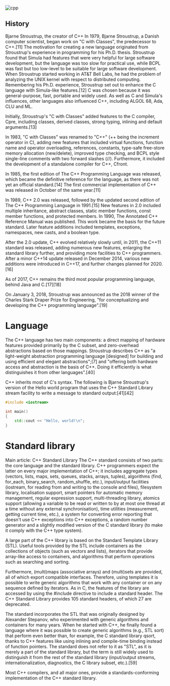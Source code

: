 ![cpp](/asset/cpp/cpp.png)

## History

Bjarne Stroustrup, the creator of C++
In 1979, Bjarne Stroustrup, a Danish computer scientist, began work on "C with Classes", the predecessor to C++.[11] The motivation for creating a new language originated from Stroustrup's experience in programming for his Ph.D. thesis. Stroustrup found that Simula had features that were very helpful for large software development, but the language was too slow for practical use, while BCPL was fast but too low-level to be suitable for large software development. When Stroustrup started working in AT&T Bell Labs, he had the problem of analyzing the UNIX kernel with respect to distributed computing. Remembering his Ph.D. experience, Stroustrup set out to enhance the C language with Simula-like features.[12] C was chosen because it was general-purpose, fast, portable and widely used. As well as C and Simula's influences, other languages also influenced C++, including ALGOL 68, Ada, CLU and ML.

Initially, Stroustrup's "C with Classes" added features to the C compiler, Cpre, including classes, derived classes, strong typing, inlining and default arguments.[13]

In 1983, "C with Classes" was renamed to "C++" (++ being the increment operator in C), adding new features that included virtual functions, function name and operator overloading, references, constants, type-safe free-store memory allocation (new/delete), improved type checking, and BCPL style single-line comments with two forward slashes (//). Furthermore, it included the development of a standalone compiler for C++, Cfront.

In 1985, the first edition of The C++ Programming Language was released, which became the definitive reference for the language, as there was not yet an official standard.[14] The first commercial implementation of C++ was released in October of the same year.[11]

In 1989, C++ 2.0 was released, followed by the updated second edition of The C++ Programming Language in 1991.[15] New features in 2.0 included multiple inheritance, abstract classes, static member functions, const member functions, and protected members. In 1990, The Annotated C++ Reference Manual was published. This work became the basis for the future standard. Later feature additions included templates, exceptions, namespaces, new casts, and a boolean type.

After the 2.0 update, C++ evolved relatively slowly until, in 2011, the C++11 standard was released, adding numerous new features, enlarging the standard library further, and providing more facilities to C++ programmers. After a minor C++14 update released in December 2014, various new additions were introduced in C++17, and further changes planned for 2020.[16]

As of 2017, C++ remains the third most popular programming language, behind Java and C.[17][18]

On January 3, 2018, Stroustrup was announced as the 2018 winner of the Charles Stark Draper Prize for Engineering, "for conceptualizing and developing the C++ programming language".[19]

# Language
The C++ language has two main components: a direct mapping of hardware features provided primarily by the C subset, and zero-overhead abstractions based on those mappings. Stroustrup describes C++ as "a light-weight abstraction programming language [designed] for building and using efficient and elegant abstractions";[7] and "offering both hardware access and abstraction is the basis of C++. Doing it efficiently is what distinguishes it from other languages".[40]

C++ inherits most of C's syntax. The following is Bjarne Stroustrup's version of the Hello world program that uses the C++ Standard Library stream facility to write a message to standard output:[41][42]

```c++
#include <iostream>

int main()
{
    std::cout << "Hello, world!\n";
}
```

# Standard library
Main article: C++ Standard Library
The C++ standard consists of two parts: the core language and the standard library. C++ programmers expect the latter on every major implementation of C++; it includes aggregate types (vectors, lists, maps, sets, queues, stacks, arrays, tuples), algorithms (find, for_each, binary_search, random_shuffle, etc.), input/output facilities (iostream, for reading from and writing to the console and files), filesystem library, localisation support, smart pointers for automatic memory management, regular expression support, multi-threading library, atomics support (allowing a variable to be read or written to by at most one thread at a time without any external synchronisation), time utilities (measurement, getting current time, etc.), a system for converting error reporting that doesn't use C++ exceptions into C++ exceptions, a random number generator and a slightly modified version of the C standard library (to make it comply with the C++ type system).

A large part of the C++ library is based on the Standard Template Library (STL). Useful tools provided by the STL include containers as the collections of objects (such as vectors and lists), iterators that provide array-like access to containers, and algorithms that perform operations such as searching and sorting.

Furthermore, (multi)maps (associative arrays) and (multi)sets are provided, all of which export compatible interfaces. Therefore, using templates it is possible to write generic algorithms that work with any container or on any sequence defined by iterators. As in C, the features of the library are accessed by using the #include directive to include a standard header. The C++ Standard Library provides 105 standard headers, of which 27 are deprecated.

The standard incorporates the STL that was originally designed by Alexander Stepanov, who experimented with generic algorithms and containers for many years. When he started with C++, he finally found a language where it was possible to create generic algorithms (e.g., STL sort) that perform even better than, for example, the C standard library qsort, thanks to C++ features like using inlining and compile-time binding instead of function pointers. The standard does not refer to it as "STL", as it is merely a part of the standard library, but the term is still widely used to distinguish it from the rest of the standard library (input/output streams, internationalization, diagnostics, the C library subset, etc.).[59]

Most C++ compilers, and all major ones, provide a standards-conforming implementation of the C++ standard library.
